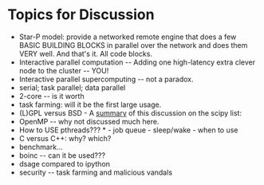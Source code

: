 

# Topics for Discussion

* Star-P model: provide a networked remote engine that does a few BASIC BUILDING BLOCKS in parallel over the network and does them VERY well.  And that's it.  All code blocks. 
* Interactive parallel computation -- Adding one high-latency extra clever node to the cluster -- YOU! 
* Interactive parallel supercomputing -- not a paradox. 
* serial; task parallel; data parallel 
* 2-core -- is it worth 
* task farming: will it be the first large usage. 
* (L)GPL versus BSD - A <a class="http" href="http://projects.scipy.org/pipermail/scipy-user/2007-January/010602.html">summary</a> of this discussion on the scipy list: 
* OpenMP -- why not discussed much here.  
* How to USE pthreads??? 
            * - job queue - sleep/wake - when to use 
* C versus C++: why? which? 
* benchmark... 
* boinc -- can it be used??? 
* dsage compared to ipython 
* security -- task farming and malicious vandals 
